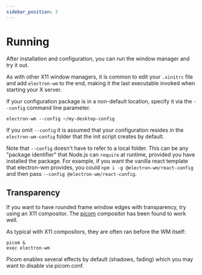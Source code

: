 ```yaml
---
sidebar_position: 3
---
```


# Running

After installation and configuration, you can run the window manager and try it
out.

As with other X11 window managers, it is common to edit your `.xinitrc`
file and add `electron-wm` to the end, making it the last executable invoked
when starting your X server.

If your configuration package is in a non-default location, specify it via the
`--config` command line parameter.

```
electron-wm --config ~/my-desktop-config
```

If you omit `--config` it is assumed that your configuration resides in the
`electron-wm-config` folder that the init script creates by default.

Note that `--config` doesn't have to refer to a local folder. This can be any
"package identifier" that Node.js can `require` at runtime, provided you have
installed the package. For example, if you want the vanilla react template that
electron-wm provides, you could `npm i -g @electron-wm/react-config` and then
pass `--config @electron-wm/react-config`.

## Transparency

If you want to have rounded frame window edges with transparency, try using an
X11 compositor. The [picom](https://github.com/yshui/picom) compositor has been
found to work well.

As typical with X11 compositors, they are often ran before the WM itself:

```
picom &
exec electron-wm
```

Picom enables several effects by default (shadows, fading) which you may want to
disable via picom.conf.
